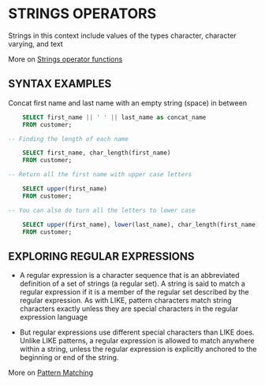 # STRINGS OPERATORS 

Strings in this context include values of the types character, character varying, and text

More on [Strings operator functions](https://www.postgresql.org/docs/9.5/static/functions-string.html)


## SYNTAX EXAMPLES 


Concat first name and last name with an empty string (space) in between

```sql
    SELECT first_name || ' ' || last_name as concat_name
    FROM customer;

-- Finding the length of each name 

    SELECT first_name, char_length(first_name)
    FROM customer;

-- Return all the first name with upper case letters

    SELECT upper(first_name) 
    FROM customer;

-- You can also do turn all the letters to lower case

    SELECT upper(first_name), lower(last_name), char_length(first_name)
    FROM customer;
```

## EXPLORING REGULAR EXPRESSIONS

- A regular expression is a character sequence that is an abbreviated definition of a set of strings (a regular set). A string is said to match a regular expression if it is a member of the regular set described by the regular expression. As with LIKE, pattern characters match string characters exactly unless they are special characters in the regular expression language 

-  But regular expressions use different special characters than LIKE does. Unlike LIKE patterns, a regular expression is allowed to match anywhere within a string, unless the regular expression is explicitly anchored to the beginning or end of the string.


More on [Pattern Matching](https://www.postgresql.org/docs/9.5/static/functions-matching.html#FUNCTIONS-POSIX-TABLE)